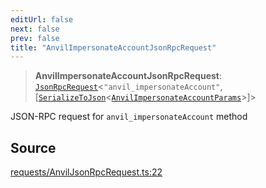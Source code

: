 ```yaml
---
editUrl: false
next: false
prev: false
title: "AnvilImpersonateAccountJsonRpcRequest"
---
```


> **AnvilImpersonateAccountJsonRpcRequest**: [`JsonRpcRequest`](/reference/jsonrpc/type-aliases/jsonrpcrequest/)\<`"anvil_impersonateAccount"`, [[`SerializeToJson`](/reference/tevm/procedures-types/type-aliases/serializetojson/)\<[`AnvilImpersonateAccountParams`](/reference/actions-types/type-aliases/anvilimpersonateaccountparams/)\>]\>

JSON-RPC request for `anvil_impersonateAccount` method

## Source

[requests/AnvilJsonRpcRequest.ts:22](https://github.com/evmts/tevm-monorepo/blob/main/packages/procedures-types/src/requests/AnvilJsonRpcRequest.ts#L22)
